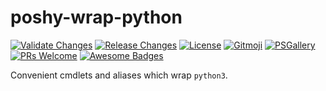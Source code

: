 # poshy-wrap-python

[![Validate Changes](https://github.com/pwshrc/poshy-wrap-python/actions/workflows/validate.yml/badge.svg)](https://github.com/pwshrc/poshy-wrap-python/actions/workflows/validate.yml)
[![Release Changes](https://github.com/pwshrc/poshy-wrap-python/actions/workflows/release.yml/badge.svg)](https://github.com/pwshrc/poshy-wrap-python/actions/workflows/release.yml)
[![License](https://img.shields.io/github/license/pwshrc/poshy-wrap-python)](./LICENSE.txt)
[![Gitmoji](https://img.shields.io/badge/gitmoji-%20😜%20😍-FFDD67.svg?style=flat-square)](https://gitmoji.carloscuesta.me/)
[![PSGallery](https://img.shields.io/powershellgallery/dt/poshy-wrap-python.svg)](https://www.powershellgallery.com/packages/poshy-wrap-python)
[![PRs Welcome](https://img.shields.io/badge/PRs-welcome-brightgreen.svg?style=flat-square)](http://makeapullrequest.com)
[![Awesome Badges](https://img.shields.io/badge/badges-awesome-green.svg)](https://github.com/Naereen/badges)

Convenient cmdlets and aliases which wrap `python3`.

